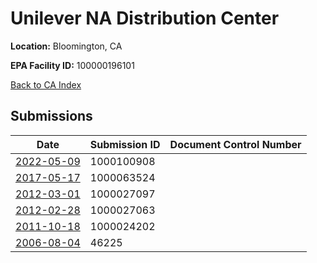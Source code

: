 # Unilever NA Distribution Center

**Location:** Bloomington, CA

**EPA Facility ID:** 100000196101

[Back to CA Index](../../index.md)

## Submissions

| Date | Submission ID | Document Control Number |
|------|--------------|-------------------------|
| [2022-05-09](submissions/1000100908.md) | 1000100908 |  |
| [2017-05-17](submissions/1000063524.md) | 1000063524 |  |
| [2012-03-01](submissions/1000027097.md) | 1000027097 |  |
| [2012-02-28](submissions/1000027063.md) | 1000027063 |  |
| [2011-10-18](submissions/1000024202.md) | 1000024202 |  |
| [2006-08-04](submissions/46225.md) | 46225 |  |
